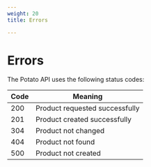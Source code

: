 ```yaml
---
weight: 20
title: Errors

---
```


# Errors

The Potato API uses the following status codes:


Code | Meaning
---------- | -------
200 | Product requested successfully
201 | Product created successfully 
304 | Product not changed
404 | Product not found
500 | Product not created

